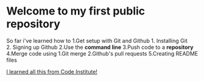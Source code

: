 # Welcome to my first public repository

So far i've learned how to 
 1.Get setup with Git and Github 
    1. Installing Git  
    2. Signing up Github 
 2.Use the **command line** 
 3.Push code to a **repository** 
 4.Merge code using 
    1.Git merge 
    2.Github's pull requests
 5.Creating README files

[I learned all this from Code Institute!](http://codeinstitute.net)